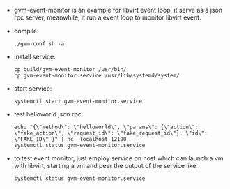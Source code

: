 *   gvm-event-monitor is an example for libvirt event loop, it serve as a json rpc server, meanwhile, it run a event loop to monitor libvirt event.
*   compile:

        ./gvm-conf.sh -a
*   install service:

        cp build/gvm-event-monitor /usr/bin/
        cp gvm-event-monitor.service /usr/lib/systemd/system/
*   start service:

        systemctl start gvm-event-monitor.service
*   test helloworld json rpc:

        echo "{\"method\": \"helloworld\", \"params\": {\"action\": \"fake_action\", \"request_id\": \"fake_request_id\"}, \"id\": \"FAKE_ID\" }" | nc  localhost 12190
        systemctl status gvm-event-monitor.service
*   to test event monitor, just employ service on host which can launch a vm with libvirt, starting a vm and peer the output of the service like:

        systemctl status gvm-event-monitor.service
